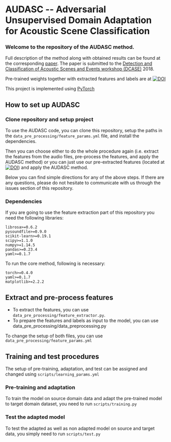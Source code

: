 # AUDASC -- Adversarial Unsupervised Domain Adaptation for Acoustic Scene Classification

### Welcome to the repository of the AUDASC method. 

Full description of the method along with obtained 
results can be found at the corresponding [paper](https://arxiv.org/abs/1808.05777). The paper is submitted to the [Detection
and Classification of Acoustic Scenes and Events workshop (DCASE)](http://dcase.community/) 2018.

Pre-trained weights together with extracted features and labels are at 
[![DOI](https://zenodo.org/badge/DOI/10.5281/zenodo.1164585.svg)](https://zenodo.org/record/1401995#.W31Zaxx9iK4)

This project is implemented using [PyTorch](https://pytorch.org/)

## How to set up AUDASC

### Clone repository and setup project
To use the AUDASC code, you can clone this repository, 
setup the paths in the `data_pre_processing/feature_params.yml` file, and 
install the dependencies. 

Then you can choose either to do the whole procedure again (i.e. extract the features from 
the audio files, pre-process the features, and apply the AUDASC method) or you can just use
our pre-extracted features (located at 
[![DOI](https://zenodo.org/badge/DOI/10.5281/zenodo.1164585.svg)](https://zenodo.org/record/1401995#.W31Zaxx9iK4))
and apply the AUDASC method. 

Below you can find simple directions for any of the above steps. If there are any questions, 
please do not hesitate to communicate with us through the issues section of this repository. 
  

### Dependencies
If you are going to use the feature extraction part of this repository you need the following libraries:
```
librosa>=0.6.2
pysoundfile>=0.9.0
scikit-learn>=0.19.1
scipy>=1.1.0
numpy>=1.14.5
pandas>=0.23.4
yaml>=0.1.7
```
To run the core method, following is necessary:
```
torch>=0.4.0
yaml>=0.1.7
matplotlib>=2.2.2
```
## Extract and pre-process features
* To extract the features, you can use `data_pre_processing/feature_extractor.py`.
* To prepare the features and labels as input to the model, you can use data_pre_processing/data_preprocessing.py

To change the setup of both files, you can use `data_pre_processing/feature_params.yml`

## Training and test procedures
The setup of pre-training, adaptation, and test can be assigned and changed using `scripts/learning_params.yml`

### Pre-training and adaptation
To train the model on source domain data and adapt the pre-trained model to target domain dataset, you need to run 
`scripts/training.py`

### Test the adapted model
To test the adapted as well as non adapted model on source and target data, you simply need to run 
`scripts/test.py`

